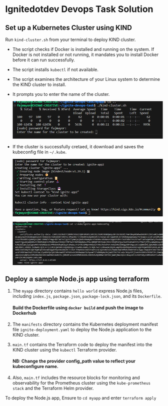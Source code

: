 # Ignitedotdev Devops Task Solution

## Set up a Kubernetes Cluster using KIND

Run `kind-cluster.sh` from your terminal to deploy KIND cluster.

- The script checks if Docker is installed and running on the system. If Docker is not installed or not running, it mandates you to install Docker before it can run successfully.
- The script installs `kubectl` if not available.
- The script examines the architecture of your Linux system to determine the KIND cluster to install.
- It prompts you to enter the name of the cluster.

    ![Alt text](images/cluster_name_request.png)

- If the cluster is successfully cretaed, it download and saves the kubeconfig file in `~/.kube`.

    ![Alt text](images/cluster_created.png)

    ![Alt text](images/kubeconfig.png)

## Deploy a sample Node.js app using terraform
1. The `myapp` directory contains `hello world` express Node.js files, including `index.js`, `package.json`, `package-lock.json`, and its `Dockerfile`.

    #### Build the Dockerfile using `docker build` and push the image to Dockerhub

2. The `manifests` directory contains the Kubernetes deployment manifest file `ignite-deployment.yaml` to deploy the Node.js application to the KIND cluster.

3. `main.tf` contains the Terraform code to deploy the manifest into the KIND cluster using the `kubectl` Terraform provider.

    #### NB: Change the provider config_path value to reflect your kubeconfigure name.

4. Also, `main.tf` includes the resource blocks for monitoring and observability for the Prometheus cluster using the `kube-prometheus stack` and the Terraform Helm provider.

To deploy the Node.js app, Ensure to `cd myapp` and enter `terraform apply`